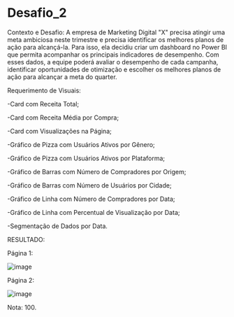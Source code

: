 # Desafio_2

Contexto e Desafio:
A empresa de Marketing Digital "X" precisa atingir uma meta ambiciosa neste trimestre e precisa identificar os melhores planos de ação para alcançá-la. Para isso, ela decidiu criar um dashboard no Power BI que permita acompanhar os principais indicadores de desempenho. Com esses dados, a equipe poderá avaliar o desempenho de cada campanha, identificar oportunidades de otimização e escolher os melhores planos de ação para alcançar a meta do quarter.

Requerimento de Visuais:

-Card com Receita Total;

-Card com Receita Média por Compra;

-Card com Visualizações na Página;

-Gráfico de Pizza com Usuários Ativos por Gênero;

-Gráfico de Pizza com Usuários Ativos por Plataforma;

-Gráfico de Barras com Número de Compradores por Origem;

-Gráfico de Barras com Número de Usuários por Cidade;

-Gráfico de Linha com Número de Compradores por Data;

-Gráfico de Linha com Percentual de Visualização por Data;

-Segmentação de Dados por Data.

RESULTADO:

Página 1:

![image](https://github.com/Ygor-m/Desafio_2/assets/154222907/07820c2c-d561-4a91-9846-8449847526da)

Página 2: 

![image](https://github.com/Ygor-m/Desafio_2/assets/154222907/46619771-5099-41ce-b6d0-a042f2152d51)

Nota: 100.


